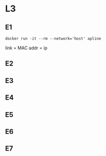 # L3

## E1

```
docker run -it --rm --network='host' apline
```

link = MAC
addr = ip


## E2


## E3


## E4



## E5



## E6


## E7

